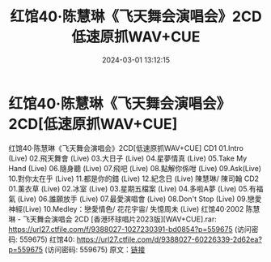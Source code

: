 ﻿---
title: 红馆40·陈慧琳《飞天舞会演唱会》2CD低速原抓WAV+CUE
date: 2024-03-01 13:12:15
categories: WAV车载音乐、镜像
tags: 华语中文
---
# 红馆40·陈慧琳《飞天舞会演唱会》2CD[低速原抓WAV+CUE]

红馆40·陈慧琳《飞天舞会演唱会》2CD[低速原抓WAV+CUE]
CD1
01.Intro (Live)
02.飛天舞會 (Live)
03.大日子 (Live)
04.星夢情真 (Live)
05.Take My Hand (Live)
06.隨身聽 (Live)
07.飛吧 (Live)
08.點解你係咁 (Live)
09.Ask(Live)
10.對你太在乎 (Live)
11.都是你的錯 (Live)
12.紀念日 (Live) 陳慧琳/ 陳司翰
CD2
01.薰衣草 (Live)
02.冰室 (Live)
03.星期五檔案 (Live)
04.多啦A夢 (Live)
05.有福氣 (Live)
06.誰願放手 (Live)
07.最愛演唱會 (Live)
08.Don't Stop (Live)
09.戀愛神經(Live)
10.Medley：戀愛情色/ 花花宇宙/ 失憶周未 (Live)
红馆40·2002 陈慧琳 - 飞天舞会演唱会 2CD [香港环球唱片2023版][WAV+CUE].rar: https://url27.ctfile.com/f/9388027-1027230391-bd0854?p=559675
(访问密码: 559675)
红馆40: https://url27.ctfile.com/d/9388027-60226339-2d62ea?p=559675
(访问密码: 559675)
原文：[链接](https://blog.sina.com.cn/s/blog_1647c7e76010314jp.html)